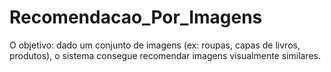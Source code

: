 # Recomendacao_Por_Imagens
O objetivo: dado um conjunto de imagens (ex: roupas, capas de livros, produtos), o sistema consegue recomendar imagens visualmente similares.
